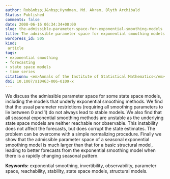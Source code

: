 ```yaml
---
author: Rob&nbsp;J&nbsp;Hyndman, Md. Akram, Blyth Archibald
Status: Published
comments: false
date: 2008-06-16 06:34:34+00:00
slug: the-admissible-parameter-space-for-exponential-smoothing-models
title: The admissible parameter space for exponential smoothing models
wordpress_id: 505
kind:
 article
tags:
- exponential smoothing
- forecasting
- state space models
- time series
citationn: <em>Annals of the Institute of Statistical Mathematics</em> <b>60</b>(2), 407-426
doi: 10.1007/s10463-006-0109-x
---
```


We discuss the admissible parameter space for some state space models, including the models that underly exponential smoothing methods. We find that the usual parameter restrictions (requiring all smoothing parameters to lie between 0 and 1) do not always lead to stable models. We also find that all seasonal exponential smoothing methods are unstable as the underlying state space models are neither reachable nor observable. This instability does not affect the forecasts, but does corrupt the state estimates. The problem can be overcome with a simple normalizing procedure. Finally we show that the admissible parameter space of a seasonal exponential smoothing model is much larger than that for a basic structural model, leading to better forecasts from the exponential smoothing model when there is a rapidly changing seasonal pattern.

**Keywords:** exponential smoothing, invertibility, observability, parameter space, reachability, stability, state space models, structural models.

